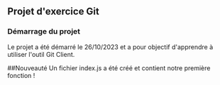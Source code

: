 ## Projet d'exercice Git

### Démarrage du projet

Le projet a été démarré le 26/10/2023 et a pour objectif d'apprendre à utiliser l'outil Git Client.

##Nouveauté
Un fichier index.js a été créé et contient notre première fonction !
